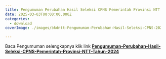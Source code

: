 ```yaml
---
title: Pengumuman Perubahan Hasil Seleksi CPNS Pemerintah Provinsi NTT Tahun 2024
date: 2025-03-03T00:00:00.000Z
categories:
  - download
coverImage: ./images/bkdntt-Pengumuman-Perubahan-Hasil-Seleksi-CPNS-2024.pdf.png

---
```


Baca Pengumuman selengkapnya klik link **[Pengumuman-Perubahan-Hasil-Seleksi-CPNS-Pemerintah-Provinsi-NTT-Tahun-2024](https://bkd.nttprov.go.id/web/wp-content/uploads/2025/04/Pengumuman-Perubahan-Hasil-Seleksi-CPNS-Pemerintah-Provinsi-NTT-Tahun-2024.pdf)**
